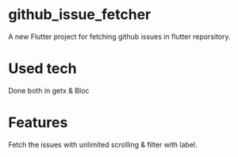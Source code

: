 # github_issue_fetcher

A new Flutter project for fetching github issues in flutter reporsitory.

# Used tech

Done both in getx & Bloc

# Features

Fetch the issues with unlimited scrolling & filter with label.

